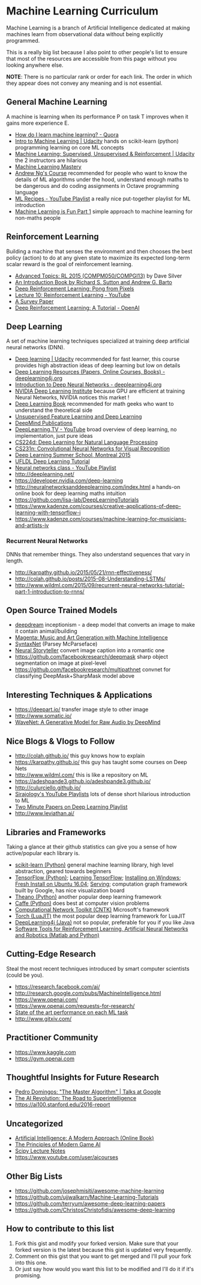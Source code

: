 # Machine Learning Curriculum
Machine Learning is a branch of Artificial Intelligence dedicated at making machines learn from observational data without being explicitly programmed.

This is a really big list because I also point to other people's list to ensure that most of the resources are accessible from this page without you looking anywhere else.

**NOTE**: There is no particular rank or order for each link. The order in which they appear does not convey any meaning and is not essential.

## General Machine Learning
A machine is learning when its performance P on task T improves when it gains more experience E.
 * [How do I learn machine learning? - Quora](https://www.quora.com/How-do-I-learn-machine-learning-1)
 * [Intro to Machine Learning | Udacity](https://www.udacity.com/course/intro-to-machine-learning--ud120) hands on scikit-learn (python) programming learning on core ML concepts
 * [Machine Learning: Supervised, Unsupervised & Reinforcement | Udacity](https://www.udacity.com/course/machine-learning--ud262) the 2 instructors are hilarious
 * [Machine Learning Mastery](http://machinelearningmastery.com/start-here/)
 * [Andrew Ng's Course](https://www.coursera.org/learn/machine-learning) recommended for people who want to know the details of ML algorithms under the hood, understand enough maths to be dangerous and do coding assignments in Octave programming language
 * [ML Recipes - YouTube Playlist](https://www.youtube.com/playlist?list=PLOU2XLYxmsIIuiBfYad6rFYQU_jL2ryal) a really nice put-together playlist for ML introduction
 * [Machine Learning is Fun Part 1](https://medium.com/@ageitgey/machine-learning-is-fun-80ea3ec3c471) simple approach to machine learning for non-maths people

## Reinforcement Learning
Building a machine that senses the environment and then chooses the best policy (action) to do at any given state to maximize its expected long-term scalar reward is the goal of reinforcement learning.
 * [Advanced Topics: RL 2015 (COMPM050/COMPGI13)](http://www0.cs.ucl.ac.uk/staff/D.Silver/web/Teaching.html) by Dave Silver
 * [An Introduction Book by Richard S. Sutton and Andrew G. Barto](https://webdocs.cs.ualberta.ca/~sutton/book/ebook/the-book.html)
 * [Deep Reinforcement Learning: Pong from Pixels](http://karpathy.github.io/2016/05/31/rl/)
 * [Lecture 10: Reinforcement Learning - YouTube](https://www.youtube.com/watch?v=IXuHxkpO5E8)
 * [A Survey Paper](https://www.jair.org/media/301/live-301-1562-jair.pdf)
 * [Deep Reinforcement Learning: A Tutorial - OpenAI](https://gym.openai.com/docs/rl)

## Deep Learning
A set of machine learning techniques specialized at training deep artificial neural networks (DNN).
 * [Deep learning | Udacity](https://www.udacity.com/course/deep-learning--ud730) recommended for fast learner, this course provides high abstraction ideas of deep learning but low on details
 * [Deep Learning Resources (Papers, Online Courses, Books) - deeplearning4j.org](http://deeplearning4j.org/deeplearningpapers.html)
 * [Introduction to Deep Neural Networks - deeplearning4j.org](http://deeplearning4j.org/neuralnet-overview.html)
 * [NVIDIA Deep Learning Institute](https://developer.nvidia.com/deep-learning-courses) because GPU are efficient at training Neural Networks, NVIDIA notices this market !
 * [Deep Learning Book](http://www.deeplearningbook.org/) recommended for math geeks who want to understand the theoretical side
 * [Unsupervised Feature Learning and Deep Learning](http://ufldl.stanford.edu/wiki/index.php/Main_Page)
 * [DeepMind Publications](https://deepmind.com/publications.html)
 * [DeepLearning.TV - YouTube](https://www.youtube.com/channel/UC9OeZkIwhzfv-_Cb7fCikLQ) broad overview of deep learning, no implementation, just pure ideas
 * [CS224d: Deep Learning for Natural Language Processing](http://cs224d.stanford.edu/)
 * [CS231n: Convolutional Neural Networks for Visual Recognition](http://cs231n.stanford.edu/)
 * [Deep Learning Summer School, Montreal 2015](http://videolectures.net/deeplearning2015_montreal/)
 * [UFLDL Deep Learning Tutorial](http://deeplearning.stanford.edu/tutorial/)
 * [Neural networks class - YouTube Playlist](https://www.youtube.com/playlist?list=PL6Xpj9I5qXYEcOhn7TqghAJ6NAPrNmUBH)
 * http://deeplearning.net/
 * https://developer.nvidia.com/deep-learning
 * http://neuralnetworksanddeeplearning.com/index.html a hands-on online book for deep learning maths intuition
 * https://github.com/lisa-lab/DeepLearningTutorials
 * https://www.kadenze.com/courses/creative-applications-of-deep-learning-with-tensorflow-i
 * https://www.kadenze.com/courses/machine-learning-for-musicians-and-artists-iv
 
### Recurrent Neural Networks
DNNs that remember things. They also understand sequences that vary in length.
 * http://karpathy.github.io/2015/05/21/rnn-effectiveness/
 * http://colah.github.io/posts/2015-08-Understanding-LSTMs/
 * http://www.wildml.com/2015/09/recurrent-neural-networks-tutorial-part-1-introduction-to-rnns/
 
## Open Source Trained Models
 * [deepdream](https://github.com/google/deepdream) inceptionism - a deep model that converts an image to make it contain animal/building
 * [Magenta: Music and Art Generation with Machine Intelligence](https://github.com/tensorflow/magenta)
 * [SyntaxNet](https://github.com/tensorflow/models/tree/master/syntaxnet) (Parsey McParseface)
 * [Neural Storyteller](https://github.com/ryankiros/neural-storyteller) convert image caption into a romantic one
 * https://github.com/facebookresearch/deepmask sharp object segmentation on image at pixel-level
 * https://github.com/facebookresearch/multipathnet convnet for classifying DeepMask+SharpMask model above
 
## Interesting Techniques & Applications
 * https://deepart.io/ transfer image style to other image
 * http://www.somatic.io/
 * [WaveNet: A Generative Model for Raw Audio by DeepMind](https://deepmind.com/blog/wavenet-generative-model-raw-audio/)

## Nice Blogs & Vlogs to Follow
 * http://colah.github.io/ this guy knows how to explain
 * https://karpathy.github.io/ this guy has taught some courses on Deep Nets
 * http://www.wildml.com/ this is like a repository on ML
 * https://adeshpande3.github.io/adeshpande3.github.io/
 * http://culurciello.github.io/
 * [Sirajology's YouTube Playlists](https://www.youtube.com/channel/UCWN3xxRkmTPmbKwht9FuE5A/playlists) lots of dense short hilarious introduction to ML
 * [Two Minute Papers on Deep Learning Playlist](https://www.youtube.com/playlist?list=PLujxSBD-JXglGL3ERdDOhthD3jTlfudC2)
 * http://www.leviathan.ai/

## Libraries and Frameworks
Taking a glance at their github statistics can give you a sense of how active/popular each library is.
 * [scikit-learn (Python)](https://github.com/scikit-learn/scikit-learn) general machine learning library, high level abstraction, geared towards beginners
 * [TensorFlow (Python)](https://github.com/tensorflow/tensorflow); [Learning TensorFlow](http://learningtensorflow.com/index.html); [Installing on Windows](https://github.com/tensorflow/tensorflow/issues/42#issuecomment-241256173); [Fresh Install on Ubuntu 16.04](https://alliseesolutions.wordpress.com/2016/09/08/install-gpu-tensorflow-from-sources-w-ubuntu-16-04-and-cuda-8-0-rc/); [Serving](https://tensorflow.github.io/serving/); computation graph framework built by Google, has nice visualization board
 * [Theano (Python)](https://github.com/Theano/Theano) another popular deep learning framework
 * [Caffe (Python)](https://github.com/BVLC/caffe) does best at computer vision problems
 * [Computational Network Toolkit (CNTK)](https://github.com/Microsoft/CNTK) Microsoft's framework
 * [Torch (LuaJIT)](https://github.com/torch/torch7) the most popular deep learning framework for LuaJIT
 * [DeepLearning4j (Java)](https://github.com/deeplearning4j/deeplearning4j) not so popular, preferable for you if you like Java
 * [Software Tools for Reinforcement Learning, Artificial Neural Networks and Robotics (Matlab and Python)](http://jamh-web.appspot.com/download.htm)

## Cutting-Edge Research
Steal the most recent techniques introduced by smart computer scientists (could be you).
 * https://research.facebook.com/ai/
 * http://research.google.com/pubs/MachineIntelligence.html
 * https://www.openai.com/
 * https://www.openai.com/requests-for-research/
 * [State of the art performance on each ML task](http://rodrigob.github.io/are_we_there_yet/build/)
 * http://www.gitxiv.com/

## Practitioner Community
 * https://www.kaggle.com
 * https://gym.openai.com

## Thoughtful Insights for Future Research
 * [Pedro Domingos: "The Master Algorithm" | Talks at Google](https://www.youtube.com/watch?v=B8J4uefCQMc)
 * [The AI Revolution: The Road to Superintelligence](http://waitbutwhy.com/2015/01/artificial-intelligence-revolution-1.html)
 * https://ai100.stanford.edu/2016-report
 
## Uncategorized
 * [Artificial Intelligence: A Modern Approach (Online Book)](http://aima.cs.berkeley.edu/)
 * [The Principles of Modern Game AI](https://courses.nucl.ai/)
 * [Scipy Lecture Notes](http://www.scipy-lectures.org/index.html)
 * https://www.youtube.com/user/aicourses
 
## Other Big Lists
 * https://github.com/josephmisiti/awesome-machine-learning
 * https://github.com/ujjwalkarn/Machine-Learning-Tutorials
 * https://github.com/terryum/awesome-deep-learning-papers
 * https://github.com/ChristosChristofidis/awesome-deep-learning

## How to contribute to this list
 1. Fork this gist and modify your forked version. Make sure that your forked version is the latest because this gist is updated very frequently.
 2. Comment on this gist that you want to get merged and I'll pull your fork into this one.
 3. Or just say how would you want this list to be modified and I'll do it if it's promising.